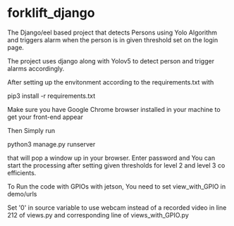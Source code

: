 # forklift_django
The Django/eel based project that detects Persons using Yolo Algorithm and triggers alarm when the person is in given threshold set on the login page.

The project uses django along with Yolov5 to detect person and trigger alarms accordingly.

After setting up the envitonment according to the requirements.txt with

pip3 install -r requirements.txt

Make sure you have Google Chrome browser installed in your machine to get your front-end appear

Then Simply run

python3 manage.py runserver

that will pop a window up in your browser. Enter password and You can start the processing after setting given thresholds for level 2 and level 3 co efficients.

To Run the code with GPIOs with jetson, You need to set view_with_GPIO in demo/urls

Set '0' in source variable to use webcam instead of a recorded video in line 212 of views.py and corresponding line of views_with_GPIO.py 

